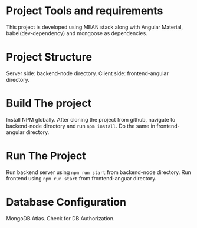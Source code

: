 # Project Tools and requirements
This project is developed using MEAN stack along with Angular Material, babel(dev-dependency) and mongoose as dependencies.

# Project Structure
Server side: backend-node directory.
Client side: frontend-angular directory.


# Build The project
Install NPM globally.
After cloning the project from github, navigate to backend-node directory and run  `npm install`. Do the same in frontend-angular directory.

# Run The Project
Run backend server using `npm run start` from backend-node directory.
Run frontend using `npm run start` from frontend-anguar directory.

# Database Configuration
MongoDB Atlas. 
Check for DB Authorization.
